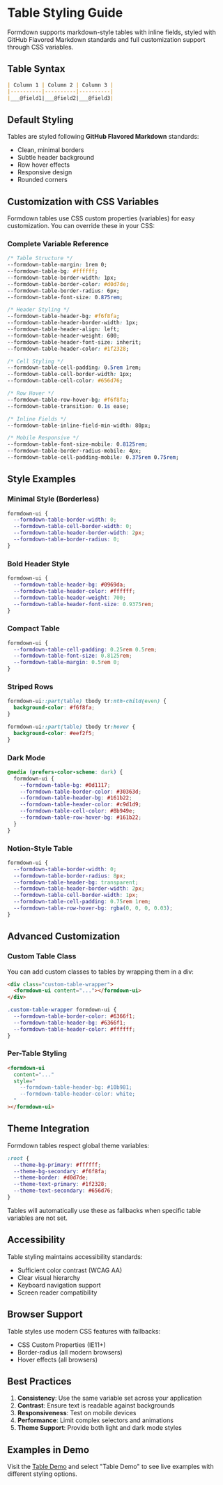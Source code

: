 # Table Styling Guide

Formdown supports markdown-style tables with inline fields, styled with GitHub Flavored Markdown standards and full customization support through CSS variables.

## Table Syntax

```markdown
| Column 1 | Column 2 | Column 3 |
|----------|----------|----------|
|___@field1|___@field2|___@field3|
```

## Default Styling

Tables are styled following **GitHub Flavored Markdown** standards:

- Clean, minimal borders
- Subtle header background
- Row hover effects
- Responsive design
- Rounded corners

## Customization with CSS Variables

Formdown tables use CSS custom properties (variables) for easy customization. You can override these in your CSS:

### Complete Variable Reference

```css
/* Table Structure */
--formdown-table-margin: 1rem 0;
--formdown-table-bg: #ffffff;
--formdown-table-border-width: 1px;
--formdown-table-border-color: #d0d7de;
--formdown-table-border-radius: 6px;
--formdown-table-font-size: 0.875rem;

/* Header Styling */
--formdown-table-header-bg: #f6f8fa;
--formdown-table-header-border-width: 1px;
--formdown-table-header-align: left;
--formdown-table-header-weight: 600;
--formdown-table-header-font-size: inherit;
--formdown-table-header-color: #1f2328;

/* Cell Styling */
--formdown-table-cell-padding: 0.5rem 1rem;
--formdown-table-cell-border-width: 1px;
--formdown-table-cell-color: #656d76;

/* Row Hover */
--formdown-table-row-hover-bg: #f6f8fa;
--formdown-table-transition: 0.1s ease;

/* Inline Fields */
--formdown-table-inline-field-min-width: 80px;

/* Mobile Responsive */
--formdown-table-font-size-mobile: 0.8125rem;
--formdown-table-border-radius-mobile: 4px;
--formdown-table-cell-padding-mobile: 0.375rem 0.75rem;
```

## Style Examples

### Minimal Style (Borderless)

```css
formdown-ui {
  --formdown-table-border-width: 0;
  --formdown-table-cell-border-width: 0;
  --formdown-table-header-border-width: 2px;
  --formdown-table-border-radius: 0;
}
```

### Bold Header Style

```css
formdown-ui {
  --formdown-table-header-bg: #0969da;
  --formdown-table-header-color: #ffffff;
  --formdown-table-header-weight: 700;
  --formdown-table-header-font-size: 0.9375rem;
}
```

### Compact Table

```css
formdown-ui {
  --formdown-table-cell-padding: 0.25rem 0.5rem;
  --formdown-table-font-size: 0.8125rem;
  --formdown-table-margin: 0.5rem 0;
}
```

### Striped Rows

```css
formdown-ui::part(table) tbody tr:nth-child(even) {
  background-color: #f6f8fa;
}

formdown-ui::part(table) tbody tr:hover {
  background-color: #eef2f5;
}
```

### Dark Mode

```css
@media (prefers-color-scheme: dark) {
  formdown-ui {
    --formdown-table-bg: #0d1117;
    --formdown-table-border-color: #30363d;
    --formdown-table-header-bg: #161b22;
    --formdown-table-header-color: #c9d1d9;
    --formdown-table-cell-color: #8b949e;
    --formdown-table-row-hover-bg: #161b22;
  }
}
```

### Notion-Style Table

```css
formdown-ui {
  --formdown-table-border-width: 0;
  --formdown-table-border-radius: 8px;
  --formdown-table-header-bg: transparent;
  --formdown-table-header-border-width: 2px;
  --formdown-table-cell-border-width: 1px;
  --formdown-table-cell-padding: 0.75rem 1rem;
  --formdown-table-row-hover-bg: rgba(0, 0, 0, 0.03);
}
```

## Advanced Customization

### Custom Table Class

You can add custom classes to tables by wrapping them in a div:

```html
<div class="custom-table-wrapper">
  <formdown-ui content="..."></formdown-ui>
</div>
```

```css
.custom-table-wrapper formdown-ui {
  --formdown-table-border-color: #6366f1;
  --formdown-table-header-bg: #6366f1;
  --formdown-table-header-color: #ffffff;
}
```

### Per-Table Styling

```html
<formdown-ui
  content="..."
  style="
    --formdown-table-header-bg: #10b981;
    --formdown-table-header-color: white;
  "
></formdown-ui>
```

## Theme Integration

Formdown tables respect global theme variables:

```css
:root {
  --theme-bg-primary: #ffffff;
  --theme-bg-secondary: #f6f8fa;
  --theme-border: #d0d7de;
  --theme-text-primary: #1f2328;
  --theme-text-secondary: #656d76;
}
```

Tables will automatically use these as fallbacks when specific table variables are not set.

## Accessibility

Table styling maintains accessibility standards:

- Sufficient color contrast (WCAG AA)
- Clear visual hierarchy
- Keyboard navigation support
- Screen reader compatibility

## Browser Support

Table styles use modern CSS features with fallbacks:

- CSS Custom Properties (IE11+)
- Border-radius (all modern browsers)
- Hover effects (all browsers)

## Best Practices

1. **Consistency**: Use the same variable set across your application
2. **Contrast**: Ensure text is readable against backgrounds
3. **Responsiveness**: Test on mobile devices
4. **Performance**: Limit complex selectors and animations
5. **Theme Support**: Provide both light and dark mode styles

## Examples in Demo

Visit the [Table Demo](https://formdown.dev/demo) and select "Table Demo" to see live examples with different styling options.
